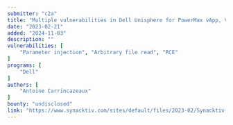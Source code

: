 ```yaml
---
submitter: "c2a"
title: "Multiple vulnerabilities in Dell Unisphere for PowerMax vApp, VASA Provider vApp and Solutions Enabler vApp CVE-2022-45103 / CVE-2022-45104"
date: "2023-02-21"
added: "2024-11-03"
description: ""
vulnerabilities: [
    "Parameter injection", "Arbitrary file read", "RCE"
]
programs: [
    "Dell"
]
authors: [
    "Antoine Carrincazeaux"
]
bounty: "undisclosed"
link: "https://www.synacktiv.com/sites/default/files/2023-02/Synacktiv-Security_Advisory-Dell_EMC_vApp_Manager-Multiple_Vulnerabilities.pdf"
---
```




